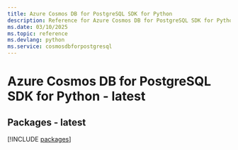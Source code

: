 ```yaml
---
title: Azure Cosmos DB for PostgreSQL SDK for Python
description: Reference for Azure Cosmos DB for PostgreSQL SDK for Python
ms.date: 03/10/2025
ms.topic: reference
ms.devlang: python
ms.service: cosmosdbforpostgresql
---
```

# Azure Cosmos DB for PostgreSQL SDK for Python - latest
## Packages - latest
[!INCLUDE [packages](cosmos-db-for-postgresql-index.md)]